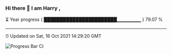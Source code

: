 ### Hi there 👋 I am Harry , 

⏳ Year progress { ███████████████████████▁▁▁▁▁▁▁ } 79.07 %

---

⏰ Updated on Sat, 16 Oct 2021 14:29:20 GMT

![Progress Bar CI](https://github.com/duykhang68/duykhang68/workflows/Progress%20Bar%20CI/badge.svg)
